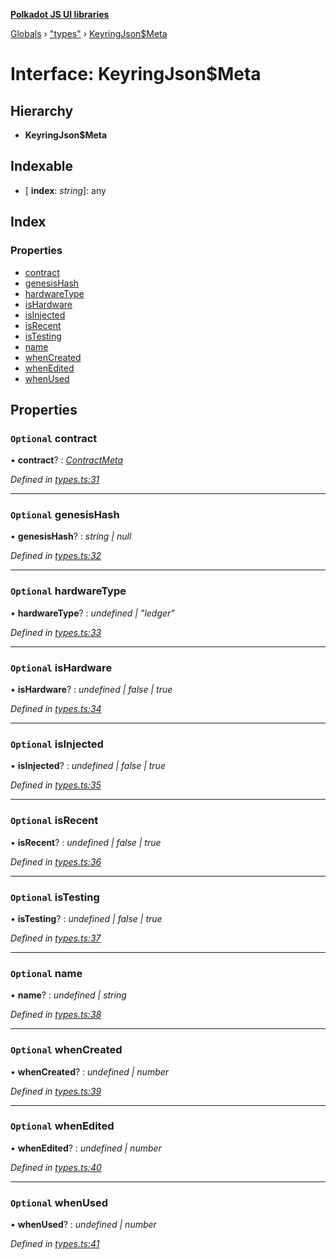 **[Polkadot JS UI libraries](../README.md)**

[Globals](../globals.md) › [&quot;types&quot;](../modules/_types_.md) › [KeyringJson$Meta](_types_.keyringjson_meta.md)

# Interface: KeyringJson$Meta

## Hierarchy

* **KeyringJson$Meta**

## Indexable

* \[ **index**: *string*\]: any

## Index

### Properties

* [contract](_types_.keyringjson_meta.md#optional-contract)
* [genesisHash](_types_.keyringjson_meta.md#optional-genesishash)
* [hardwareType](_types_.keyringjson_meta.md#optional-hardwaretype)
* [isHardware](_types_.keyringjson_meta.md#optional-ishardware)
* [isInjected](_types_.keyringjson_meta.md#optional-isinjected)
* [isRecent](_types_.keyringjson_meta.md#optional-isrecent)
* [isTesting](_types_.keyringjson_meta.md#optional-istesting)
* [name](_types_.keyringjson_meta.md#optional-name)
* [whenCreated](_types_.keyringjson_meta.md#optional-whencreated)
* [whenEdited](_types_.keyringjson_meta.md#optional-whenedited)
* [whenUsed](_types_.keyringjson_meta.md#optional-whenused)

## Properties

### `Optional` contract

• **contract**? : *[ContractMeta](_types_.contractmeta.md)*

*Defined in [types.ts:31](https://github.com/polkadot-js/ui/blob/6fce4b7/packages/ui-keyring/src/types.ts#L31)*

___

### `Optional` genesisHash

• **genesisHash**? : *string | null*

*Defined in [types.ts:32](https://github.com/polkadot-js/ui/blob/6fce4b7/packages/ui-keyring/src/types.ts#L32)*

___

### `Optional` hardwareType

• **hardwareType**? : *undefined | "ledger"*

*Defined in [types.ts:33](https://github.com/polkadot-js/ui/blob/6fce4b7/packages/ui-keyring/src/types.ts#L33)*

___

### `Optional` isHardware

• **isHardware**? : *undefined | false | true*

*Defined in [types.ts:34](https://github.com/polkadot-js/ui/blob/6fce4b7/packages/ui-keyring/src/types.ts#L34)*

___

### `Optional` isInjected

• **isInjected**? : *undefined | false | true*

*Defined in [types.ts:35](https://github.com/polkadot-js/ui/blob/6fce4b7/packages/ui-keyring/src/types.ts#L35)*

___

### `Optional` isRecent

• **isRecent**? : *undefined | false | true*

*Defined in [types.ts:36](https://github.com/polkadot-js/ui/blob/6fce4b7/packages/ui-keyring/src/types.ts#L36)*

___

### `Optional` isTesting

• **isTesting**? : *undefined | false | true*

*Defined in [types.ts:37](https://github.com/polkadot-js/ui/blob/6fce4b7/packages/ui-keyring/src/types.ts#L37)*

___

### `Optional` name

• **name**? : *undefined | string*

*Defined in [types.ts:38](https://github.com/polkadot-js/ui/blob/6fce4b7/packages/ui-keyring/src/types.ts#L38)*

___

### `Optional` whenCreated

• **whenCreated**? : *undefined | number*

*Defined in [types.ts:39](https://github.com/polkadot-js/ui/blob/6fce4b7/packages/ui-keyring/src/types.ts#L39)*

___

### `Optional` whenEdited

• **whenEdited**? : *undefined | number*

*Defined in [types.ts:40](https://github.com/polkadot-js/ui/blob/6fce4b7/packages/ui-keyring/src/types.ts#L40)*

___

### `Optional` whenUsed

• **whenUsed**? : *undefined | number*

*Defined in [types.ts:41](https://github.com/polkadot-js/ui/blob/6fce4b7/packages/ui-keyring/src/types.ts#L41)*